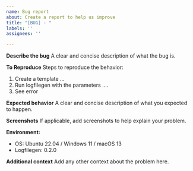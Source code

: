 ```yaml
---
name: Bug report
about: Create a report to help us improve
title: "[BUG] - "
labels: ''
assignees: ''

---
```


**Describe the bug**
A clear and concise description of what the bug is.


**To Reproduce**
Steps to reproduce the behavior:
1. Create a template ...
2. Run logfilegen with the parameters ....
3. See error


**Expected behavior**
A clear and concise description of what you expected to happen.


**Screenshots**
If applicable, add screenshots to help explain your problem.


**Environment:**
 - OS: Ubuntu 22.04 / Windows 11 / macOS 13
 - Logfilegen: 0.2.0


**Additional context**
Add any other context about the problem here.
